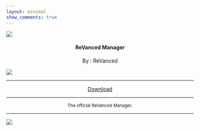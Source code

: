 ```yaml
---
layout: minimal
show_comments: true
---
```


![](https://is.gd/UzI9X3)

<h4> <p align="center"> ReVanced Manager </p> </h4>

<p align="center"> By : ReVanced </p>

![](https://is.gd/G8YJ1V)

---

<p align ="center">
<a href="https://is.gd/WAaR8n" class="btn btn-outline-success"> Download </a>
</p>

---

<p align="center"> <sub>
The official ReVanced Manager.
</sub> </p>

---

![](https://is.gd/uVvIMS)
